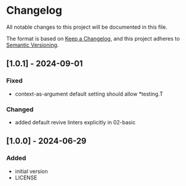 # Changelog

<!-- markdownlint-disable MD022 MD032 -->
<!-- markdownlint-enable siblings_only -->

All notable changes to this project will be documented in this file.

The format is based on [Keep a Changelog](https://keepachangelog.com/en/1.0.0/),
and this project adheres to [Semantic Versioning](https://semver.org/spec/v2.0.0.html).

## [1.0.1] - 2024-09-01
### Fixed
- context-as-argument default setting should allow \*testing.T

### Changed
- added default revive linters explicitly in 02-basic

## [1.0.0] - 2024-06-29
### Added
- initial version
- LICENSE
